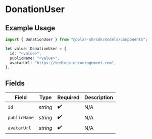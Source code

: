 # DonationUser

## Example Usage

```typescript
import { DonationUser } from "@polar-sh/sdk/models/components";

let value: DonationUser = {
  id: "<value>",
  publicName: "<value>",
  avatarUrl: "https://tedious-encouragement.com",
};
```

## Fields

| Field              | Type               | Required           | Description        |
| ------------------ | ------------------ | ------------------ | ------------------ |
| `id`               | *string*           | :heavy_check_mark: | N/A                |
| `publicName`       | *string*           | :heavy_check_mark: | N/A                |
| `avatarUrl`        | *string*           | :heavy_check_mark: | N/A                |